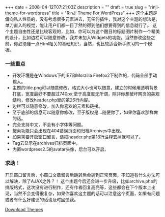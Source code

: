 +++
date = 2008-04-12T07:21:03Z
description = ""
draft = true
slug = "rinji-theme-for-wordpress"
title = "RinJi Theme For WordPress"
+++
这个主题是偏向私人性质的，没有考虑很多元素进去，无任何插件，我对这个主题的想法是，单刀直入的视觉，能让用户们都一目了然的得到他们想要得到的信息就行了。
这个主题自由性还是比较客观的，比如，你可以为这个醒目的标题图片制作一个精美的设计，比如边栏可以随意修改，我并未加入Widgets的功能，当然修改这些之前，你必须懂一点Html相关的基础知识，当然，也比较适合新手练习的一个模板。

<h3>一些重点</h3>
<ul>
<li>开发环境是在Windows下的IE7和Morzilla Firefox2下制作的，代码全部手动输入。</li>
<li>主题的title.png可以随意修改，格式大小也可以随意，建立的时候用透明背景打底，宽度最好不要超过740px;至于高度度无所谓，除非你想破坏网页的美观结构，修改header.php里的第26行内容。</li>
<li>边栏可以随意修改，加入你喜欢的元素和链接。</li>
<li>至于底部的信息可以随意你修改，至于版权是...随便你了，如果你喜欢那样做的话。</li>
<li>完全支持中文，不会有小字体等问题。</li>
<li>搜索功能只会出现在404错误页面和归档Archives中出现。</li>
<li>如果需要开启窗口留言，请把header.php第18行注释去掉就可以了。</li>
<li>Tag云显示在archives归档页面中。</li>
<li>内置wordpress2.5的avatar头像，后台可以开启。</li>
</ul>
<h3>求助！</h3>
开启窗口留言后，小窗口文章留言后跳转后会转到正常页面，不知道有什么办法可以解决，除了AJAX之外？！  
这个主题今后还会进一步升级，比如archive.php的排版格式，这次没有进行制作，还有作者回复高亮等，这些都会在下个版本上出现，当然不会变得很复杂，如果你喜欢这主题的话可以注意这个页面，如果有问题或者有什么好建议的话请及时回馈我。

<a href="/dl/RinJi.zip" />Download Themes</a>